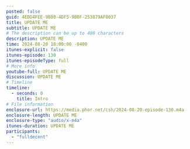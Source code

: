 ```yaml
---
posted: false
guid: 4EDD4FEE-9B80-4DF5-9B0F-253879AF0037
title: UPDATE ME
subtitle: UPDATE ME
# The description can be up to 400 characters
description: UPDATE ME
time: 2024-08-20 18:00:00 -0400
itunes-explicit: false
itunes-episode: 130
itunes-episodeType: full
# More info
youtube-full: UPDATE ME
discussion: UPDATE ME
# Timeline
timeline:
  - seconds: 0
    title: Intro
# File information
enclosure-url: https://media.phor.net/csh/2024-08-20-episode-130.m4a
enclosure-length: UPDATE ME
enclosure-type: "audio/x-m4a"
itunes-duration: UPDATE ME
participants:
  - "fulldecent"
---
```


<!--end of quick notes-->
